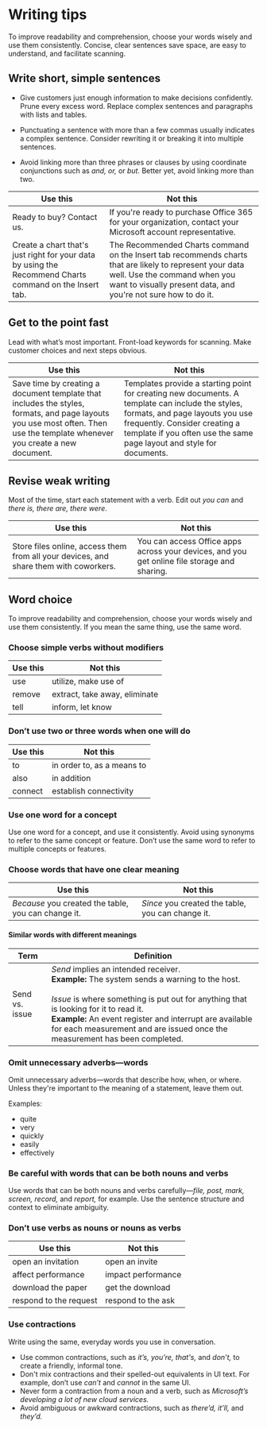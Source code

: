 # Writing tips

To improve readability and comprehension, choose your words wisely and use them consistently. Concise, clear sentences save space, are easy to understand, and facilitate scanning.

## Write short, simple sentences

* Give customers just enough information to make decisions confidently. Prune every excess word. Replace complex sentences and paragraphs with lists and tables.

* Punctuating a sentence with more than a few commas usually indicates a complex sentence. Consider rewriting it or breaking it into multiple sentences.

* Avoid linking more than three phrases or clauses by using coordinate conjunctions such as *and,* *or,* or *but.* Better yet, avoid linking more than two.

| **Use this** |         **Not this**          |
|--------------|-------------------------------|
| Ready to buy? Contact us. | If you're ready to purchase Office 365 for your organization, contact your Microsoft account representative. |
| Create a chart that's just right for your data by using the Recommend Charts command on the Insert tab. | The Recommended Charts command on the Insert tab recommends charts that are likely to represent your data well. Use the command when you want to visually present data, and you're not sure how to do it. |

## Get to the point fast

Lead with what’s most important. Front-load keywords for scanning. Make customer choices and next steps obvious.

| **Use this** |         **Not this**          |
|--------------|-------------------------------|
| Save time by creating a document template that includes the styles, formats, and page layouts you use most often. Then use the template whenever you create a new document. | Templates provide a starting point for creating new documents. A template can include the styles, formats, and page layouts you use frequently. Consider creating a template if you often use the same page layout and style for documents. |

## Revise weak writing

Most of the time, start each statement with a verb. Edit out *you can* and *there is, there are, there were*.

| **Use this** |         **Not this**          |
|--------------|-------------------------------|
| Store files online, access them from all your devices, and share them with coworkers. | You can access Office apps across your devices, and you get online file storage and sharing. |

## Word choice

To improve readability and comprehension, choose your words wisely and use them consistently. If you mean the same thing, use the same word.

### Choose simple verbs without modifiers

| **Use this** |         **Not this**          |
|--------------|-------------------------------|
|     use      |     utilize, make use of      |
|    remove    | extract, take away, eliminate |
|     tell     |       inform, let know        |

### Don’t use two or three words when one will do

| **Use this** |        **Not this**        |
|--------------|----------------------------|
|      to      | in order to, as a means to |
|     also     |        in addition         |
|   connect    |   establish connectivity   |

### Use one word for a concept

Use one word for a concept, and use it consistently. Avoid using synonyms to refer to the same concept or feature. Don’t use the same word to refer to multiple concepts or features.

### Choose words that have one clear meaning

|                    **Use this**                     |                   **Not this**                    |
|-----------------------------------------------------|---------------------------------------------------|
| *Because* you created the table, you can change it. | *Since* you created the table, you can change it. |

#### Similar words with different meanings

| Term          | Definition |
| ------------- | ---------- |
| Send vs. issue | *Send* implies an intended receiver.</br>**Example:** The system sends a warning to the host.</br></br>*Issue* is where something is put out for anything that is looking for it to read it.</br>**Example:** An event register and interrupt are available for each measurement and are issued once the measurement has been completed. |

### Omit unnecessary adverbs—words

Omit unnecessary adverbs—words that describe how, when, or where. Unless they're important to the meaning of a statement, leave them out.

Examples:

* quite
* very
* quickly
* easily
* effectively

### Be careful with words that can be both nouns and verbs

Use words that can be both nouns and verbs carefully—*file, post, mark, screen, record,* and *report,* for example. Use the sentence structure and context to eliminate ambiguity.

### Don’t use verbs as nouns or nouns as verbs

|      **Use this**      |    **Not this**    |
| ---------------------- | ------------------ |
| open an invitation     | open an invite     |
| affect performance     | impact performance |
| download the paper     | get the download   |
| respond to the request | respond to the ask |

### Use contractions

Write using the same, everyday words you use in conversation.

* Use common contractions, such as *it’s, you’re, that's,* and *don’t,* to create a friendly, informal tone.
* Don't mix contractions and their spelled-out equivalents in UI text. For example, don’t use *can’t* and *cannot* in the same UI.
* Never form a contraction from a noun and a verb, such as *Microsoft’s developing a lot of new cloud services.*
* Avoid ambiguous or awkward contractions, such as *there’d, it’ll,* and *they’d.*
